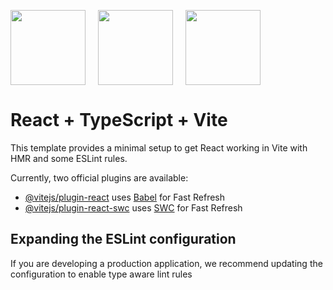 <p align="center" style="display: flex; gap: 20px ">
<img src="https://vite.dev/logo.svg" width="120" alt="" />
<img src="https://www.vectorlogo.zone/logos/reactjs/reactjs-icon.svg" width="120" alt="" />
<img src="https://i.postimg.cc/Xvn0qsF3/Group-46.png" width="120" alt="" />
</p>

# React + TypeScript + Vite

This template provides a minimal setup to get React working in Vite with HMR and some ESLint rules.

Currently, two official plugins are available:

- [@vitejs/plugin-react](https://github.com/vitejs/vite-plugin-react/blob/main/packages/plugin-react/README.md) uses [Babel](https://babeljs.io/) for Fast Refresh
- [@vitejs/plugin-react-swc](https://github.com/vitejs/vite-plugin-react-swc) uses [SWC](https://swc.rs/) for Fast Refresh

## Expanding the ESLint configuration

If you are developing a production application, we recommend updating the configuration to enable type aware lint rules
